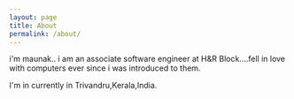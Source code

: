 ```yaml
---
layout: page
title: About
permalink: /about/
---
```


i'm maunak.. i am an associate software engineer at H&R Block....fell in love with computers ever since i was introduced to them.

I'm in currently in Trivandru,Kerala,India.
